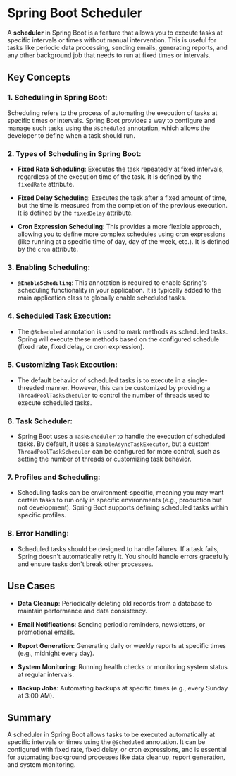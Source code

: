 # Spring Boot Scheduler

A **scheduler** in Spring Boot is a feature that allows you to execute tasks at specific intervals or times without manual intervention. This is useful for tasks like periodic data processing, sending emails, generating reports, and any other background job that needs to run at fixed times or intervals.

## Key Concepts

### 1. Scheduling in Spring Boot:
Scheduling refers to the process of automating the execution of tasks at specific times or intervals. Spring Boot provides a way to configure and manage such tasks using the `@Scheduled` annotation, which allows the developer to define when a task should run.

### 2. Types of Scheduling in Spring Boot:

- **Fixed Rate Scheduling**: 
  Executes the task repeatedly at fixed intervals, regardless of the execution time of the task. It is defined by the `fixedRate` attribute.
  
- **Fixed Delay Scheduling**: 
  Executes the task after a fixed amount of time, but the time is measured from the completion of the previous execution. It is defined by the `fixedDelay` attribute.
  
- **Cron Expression Scheduling**: 
  This provides a more flexible approach, allowing you to define more complex schedules using cron expressions (like running at a specific time of day, day of the week, etc.). It is defined by the `cron` attribute.

### 3. Enabling Scheduling:
- **`@EnableScheduling`**: 
  This annotation is required to enable Spring's scheduling functionality in your application. It is typically added to the main application class to globally enable scheduled tasks.

### 4. Scheduled Task Execution:
- The `@Scheduled` annotation is used to mark methods as scheduled tasks. Spring will execute these methods based on the configured schedule (fixed rate, fixed delay, or cron expression).
  
### 5. Customizing Task Execution:
- The default behavior of scheduled tasks is to execute in a single-threaded manner. However, this can be customized by providing a `ThreadPoolTaskScheduler` to control the number of threads used to execute scheduled tasks.

### 6. Task Scheduler:
- Spring Boot uses a `TaskScheduler` to handle the execution of scheduled tasks. By default, it uses a `SimpleAsyncTaskExecutor`, but a custom `ThreadPoolTaskScheduler` can be configured for more control, such as setting the number of threads or customizing task behavior.

### 7. Profiles and Scheduling:
- Scheduling tasks can be environment-specific, meaning you may want certain tasks to run only in specific environments (e.g., production but not development). Spring Boot supports defining scheduled tasks within specific profiles.

### 8. Error Handling:
- Scheduled tasks should be designed to handle failures. If a task fails, Spring doesn't automatically retry it. You should handle errors gracefully and ensure tasks don't break other processes.

## Use Cases

- **Data Cleanup**: 
  Periodically deleting old records from a database to maintain performance and data consistency.
  
- **Email Notifications**: 
  Sending periodic reminders, newsletters, or promotional emails.
  
- **Report Generation**: 
  Generating daily or weekly reports at specific times (e.g., midnight every day).
  
- **System Monitoring**: 
  Running health checks or monitoring system status at regular intervals.
  
- **Backup Jobs**: 
  Automating backups at specific times (e.g., every Sunday at 3:00 AM).

## Summary

A scheduler in Spring Boot allows tasks to be executed automatically at specific intervals or times using the `@Scheduled` annotation. It can be configured with fixed rate, fixed delay, or cron expressions, and is essential for automating background processes like data cleanup, report generation, and system monitoring.
